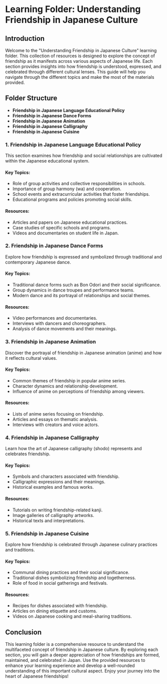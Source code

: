 # Learning Folder: Understanding Friendship in Japanese Culture

## Introduction
Welcome to the "Understanding Friendship in Japanese Culture" learning folder. This collection of resources is designed to explore the concept of friendship as it manifests across various aspects of Japanese life. Each section provides insights into how friendship is understood, expressed, and celebrated through different cultural lenses. This guide will help you navigate through the different topics and make the most of the materials provided.

## Folder Structure
- **Friendship in Japanese Language Educational Policy**
- **Friendship in Japanese Dance Forms**
- **Friendship in Japanese Animation**
- **Friendship in Japanese Calligraphy**
- **Friendship in Japanese Cuisine**

### 1. Friendship in Japanese Language Educational Policy
This section examines how friendship and social relationships are cultivated within the Japanese educational system.

#### Key Topics:
- Role of group activities and collective responsibilities in schools.
- Importance of group harmony (wa) and cooperation.
- School events and extracurricular activities that foster friendships.
- Educational programs and policies promoting social skills.

#### Resources:
- Articles and papers on Japanese educational practices.
- Case studies of specific schools and programs.
- Videos and documentaries on student life in Japan.

### 2. Friendship in Japanese Dance Forms
Explore how friendship is expressed and symbolized through traditional and contemporary Japanese dance.

#### Key Topics:
- Traditional dance forms such as Bon Odori and their social significance.
- Group dynamics in dance troupes and performance teams.
- Modern dance and its portrayal of relationships and social themes.

#### Resources:
- Video performances and documentaries.
- Interviews with dancers and choreographers.
- Analysis of dance movements and their meanings.

### 3. Friendship in Japanese Animation
Discover the portrayal of friendship in Japanese animation (anime) and how it reflects cultural values.

#### Key Topics:
- Common themes of friendship in popular anime series.
- Character dynamics and relationship development.
- Influence of anime on perceptions of friendship among viewers.

#### Resources:
- Lists of anime series focusing on friendship.
- Articles and essays on thematic analysis.
- Interviews with creators and voice actors.

### 4. Friendship in Japanese Calligraphy
Learn how the art of Japanese calligraphy (shodo) represents and celebrates friendship.

#### Key Topics:
- Symbols and characters associated with friendship.
- Calligraphic expressions and their meanings.
- Historical examples and famous works.

#### Resources:
- Tutorials on writing friendship-related kanji.
- Image galleries of calligraphy artworks.
- Historical texts and interpretations.

### 5. Friendship in Japanese Cuisine
Explore how friendship is celebrated through Japanese culinary practices and traditions.

#### Key Topics:
- Communal dining practices and their social significance.
- Traditional dishes symbolizing friendship and togetherness.
- Role of food in social gatherings and festivals.

#### Resources:
- Recipes for dishes associated with friendship.
- Articles on dining etiquette and customs.
- Videos on Japanese cooking and meal-sharing traditions.

## Conclusion
This learning folder is a comprehensive resource to understand the multifaceted concept of friendship in Japanese culture. By exploring each section, you will gain a deeper appreciation of how friendships are formed, maintained, and celebrated in Japan. Use the provided resources to enhance your learning experience and develop a well-rounded understanding of this important cultural aspect. Enjoy your journey into the heart of Japanese friendships!